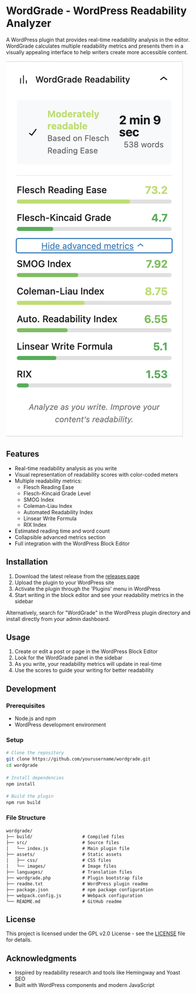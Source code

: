# WordGrade - WordPress Readability Analyzer

A WordPress plugin that provides real-time readability analysis in the editor. WordGrade calculates multiple readability metrics and presents them in a visually appealing interface to help writers create more accessible content.

![WordGrade Screenshot](screenshot.png)

## Features

- Real-time readability analysis as you write
- Visual representation of readability scores with color-coded meters
- Multiple readability metrics:
  - Flesch Reading Ease
  - Flesch-Kincaid Grade Level
  - SMOG Index
  - Coleman-Liau Index
  - Automated Readability Index
  - Linsear Write Formula
  - RIX Index
- Estimated reading time and word count
- Collapsible advanced metrics section
- Full integration with the WordPress Block Editor

## Installation

1. Download the latest release from the [releases page](https://github.com/yourusername/wordgrade/releases)
2. Upload the plugin to your WordPress site
3. Activate the plugin through the 'Plugins' menu in WordPress
4. Start writing in the block editor and see your readability metrics in the sidebar

Alternatively, search for "WordGrade" in the WordPress plugin directory and install directly from your admin dashboard.

## Usage

1. Create or edit a post or page in the WordPress Block Editor
2. Look for the WordGrade panel in the sidebar
3. As you write, your readability metrics will update in real-time
4. Use the scores to guide your writing for better readability

## Development

### Prerequisites

- Node.js and npm
- WordPress development environment

### Setup

```bash
# Clone the repository
git clone https://github.com/yourusername/wordgrade.git
cd wordgrade

# Install dependencies
npm install

# Build the plugin
npm run build
```

### File Structure

```
wordgrade/
├── build/                   # Compiled files
├── src/                     # Source files
│   └── index.js             # Main plugin file
├── assets/                  # Static assets
│   ├── css/                 # CSS files
│   └── images/              # Image files
├── languages/               # Translation files
├── wordgrade.php            # Plugin bootstrap file
├── readme.txt               # WordPress plugin readme
├── package.json             # npm package configuration
├── webpack.config.js        # Webpack configuration
└── README.md                # GitHub readme
```

## License

This project is licensed under the GPL v2.0 License - see the [LICENSE](LICENSE) file for details.

## Acknowledgments

- Inspired by readability research and tools like Hemingway and Yoast SEO
- Built with WordPress components and modern JavaScript